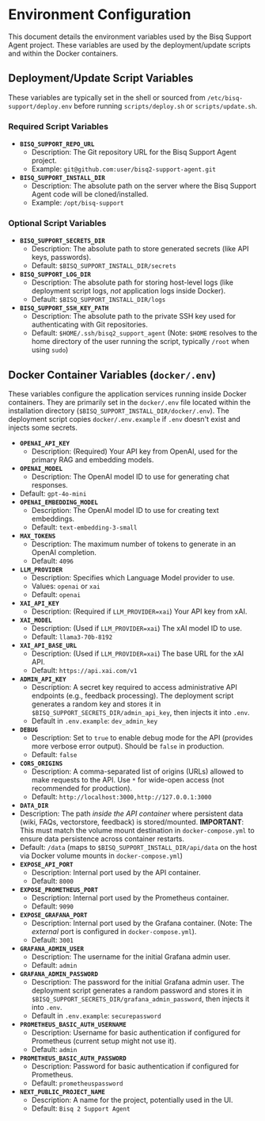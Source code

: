 # Environment Configuration

This document details the environment variables used by the Bisq Support Agent project. These variables are used by the deployment/update scripts and within the Docker containers.

## Deployment/Update Script Variables

These variables are typically set in the shell or sourced from `/etc/bisq-support/deploy.env` before running `scripts/deploy.sh` or `scripts/update.sh`.

### Required Script Variables

*   **`BISQ_SUPPORT_REPO_URL`**
    *   Description: The Git repository URL for the Bisq Support Agent project.
    *   Example: `git@github.com:user/bisq2-support-agent.git`
*   **`BISQ_SUPPORT_INSTALL_DIR`**
    *   Description: The absolute path on the server where the Bisq Support Agent code will be cloned/installed.
    *   Example: `/opt/bisq-support`

### Optional Script Variables

*   **`BISQ_SUPPORT_SECRETS_DIR`**
    *   Description: The absolute path to store generated secrets (like API keys, passwords).
    *   Default: `$BISQ_SUPPORT_INSTALL_DIR/secrets`
*   **`BISQ_SUPPORT_LOG_DIR`**
    *   Description: The absolute path for storing host-level logs (like deployment script logs, *not* application logs inside Docker).
    *   Default: `$BISQ_SUPPORT_INSTALL_DIR/logs`
*   **`BISQ_SUPPORT_SSH_KEY_PATH`**
    *   Description: The absolute path to the private SSH key used for authenticating with Git repositories.
    *   Default: `$HOME/.ssh/bisq2_support_agent` (Note: `$HOME` resolves to the home directory of the user running the script, typically `/root` when using `sudo`)

## Docker Container Variables (`docker/.env`)

These variables configure the application services running inside Docker containers. They are primarily set in the `docker/.env` file located within the installation directory (`$BISQ_SUPPORT_INSTALL_DIR/docker/.env`). The deployment script copies `docker/.env.example` if `.env` doesn't exist and injects some secrets.

*   **`OPENAI_API_KEY`**
    *   Description: (Required) Your API key from OpenAI, used for the primary RAG and embedding models.
*   **`OPENAI_MODEL`**
    *   Description: The OpenAI model ID to use for generating chat responses.
  *   Default: `gpt-4o-mini`
*   **`OPENAI_EMBEDDING_MODEL`**
    *   Description: The OpenAI model ID to use for creating text embeddings.
    *   Default: `text-embedding-3-small`
*   **`MAX_TOKENS`**
    *   Description: The maximum number of tokens to generate in an OpenAI completion.
    *   Default: `4096`
*   **`LLM_PROVIDER`**
    *   Description: Specifies which Language Model provider to use.
    *   Values: `openai` or `xai`
    *   Default: `openai`
*   **`XAI_API_KEY`**
    *   Description: (Required if `LLM_PROVIDER=xai`) Your API key from xAI.
*   **`XAI_MODEL`**
    *   Description: (Used if `LLM_PROVIDER=xai`) The xAI model ID to use.
    *   Default: `llama3-70b-8192`
*   **`XAI_API_BASE_URL`**
    *   Description: (Used if `LLM_PROVIDER=xai`) The base URL for the xAI API.
    *   Default: `https://api.xai.com/v1`
*   **`ADMIN_API_KEY`**
    *   Description: A secret key required to access administrative API endpoints (e.g., feedback processing). The deployment script generates a random key and stores it in `$BISQ_SUPPORT_SECRETS_DIR/admin_api_key`, then injects it into `.env`.
    *   Default in `.env.example`: `dev_admin_key`
*   **`DEBUG`**
    *   Description: Set to `true` to enable debug mode for the API (provides more verbose error output). Should be `false` in production.
    *   Default: `false`
*   **`CORS_ORIGINS`**
    *   Description: A comma-separated list of origins (URLs) allowed to make requests to the API. Use `*` for wide-open access (not recommended for production).
    *   Default: `http://localhost:3000,http://127.0.0.1:3000`
*   **`DATA_DIR`**
  *   Description: The path *inside the API container* where persistent data (wiki, FAQs, vectorstore, feedback) is stored/mounted. **IMPORTANT**: This must match the volume mount destination in `docker-compose.yml` to ensure data persistence across container restarts.
  *   Default: `/data` (maps to `$BISQ_SUPPORT_INSTALL_DIR/api/data` on the host via Docker volume mounts in `docker-compose.yml`)
*   **`EXPOSE_API_PORT`**
    *   Description: Internal port used by the API container.
    *   Default: `8000`
*   **`EXPOSE_PROMETHEUS_PORT`**
    *   Description: Internal port used by the Prometheus container.
    *   Default: `9090`
*   **`EXPOSE_GRAFANA_PORT`**
    *   Description: Internal port used by the Grafana container. (Note: The *external* port is configured in `docker-compose.yml`).
    *   Default: `3001`
*   **`GRAFANA_ADMIN_USER`**
    *   Description: The username for the initial Grafana admin user.
    *   Default: `admin`
*   **`GRAFANA_ADMIN_PASSWORD`**
    *   Description: The password for the initial Grafana admin user. The deployment script generates a random password and stores it in `$BISQ_SUPPORT_SECRETS_DIR/grafana_admin_password`, then injects it into `.env`.
    *   Default in `.env.example`: `securepassword`
*   **`PROMETHEUS_BASIC_AUTH_USERNAME`**
    *   Description: Username for basic authentication if configured for Prometheus (current setup might not use it).
    *   Default: `admin`
*   **`PROMETHEUS_BASIC_AUTH_PASSWORD`**
    *   Description: Password for basic authentication if configured for Prometheus.
    *   Default: `prometheuspassword`
*   **`NEXT_PUBLIC_PROJECT_NAME`**
    *   Description: A name for the project, potentially used in the UI.
    *   Default: `Bisq 2 Support Agent` 